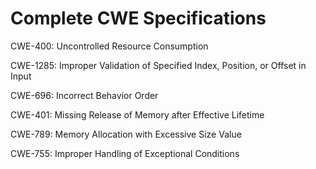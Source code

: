 

# Complete CWE Specifications

CWE-400: Uncontrolled Resource Consumption

CWE-1285: Improper Validation of Specified Index, Position, or Offset in Input

CWE-696: Incorrect Behavior Order

CWE-401: Missing Release of Memory after Effective Lifetime

CWE-789: Memory Allocation with Excessive Size Value

CWE-755: Improper Handling of Exceptional Conditions